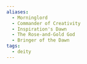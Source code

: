 ```yaml
---
aliases:
  - Morninglord
  - Commander of Creativity
  - Inspiration's Dawn
  - The Rose-and-Gold God
  - Bringer of the Dawn
tags:
  - deity
---
```



